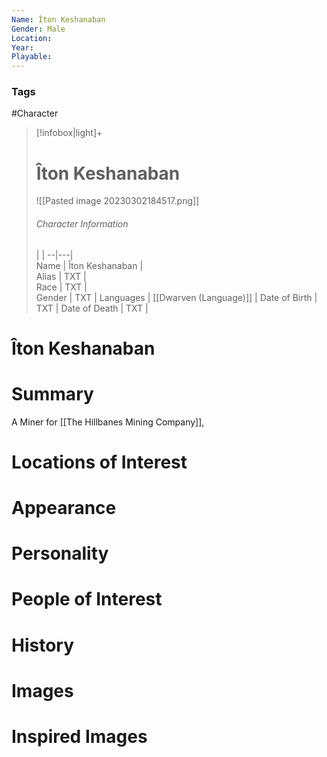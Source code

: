 ```yaml
---
Name: Îton Keshanaban  
Gender: Male
Location: 
Year: 
Playable:
---
```


### Tags
#Character 

> [!infobox|light]+  
> # Îton Keshanaban  
> ![[Pasted image 20230302184517.png]]
> ###### Character Information
>  |   |
> --|---|  
> Name | Îton Keshanaban |  
> Alias | TXT |  
> Race | TXT |  
> Gender | TXT |
> Languages | [[Dwarven (Language)]] |
> Date of Birth | TXT |
> Date of Death | TXT |

# Îton Keshanaban

# Summary
A Miner for  [[The Hillbanes Mining Company]],

# Locations of Interest

# Appearance

# Personality

# People of Interest

# History

# Images

# Inspired Images
